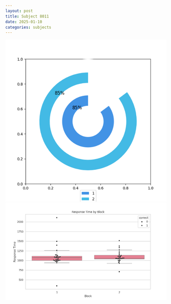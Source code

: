 ```yaml
---
layout: post
title: Subject 8011
date: 2025-01-10
categories: subjects
---
```


![](data/8011/run-30/8011__acc_test.png)
![](data/8011/run-30/8011_rt.png)
